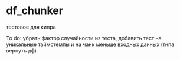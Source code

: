 # df_chunker
тестовое для кипра

To do:
убрать фактор случайности из теста, добавить тест на уникальные таймстемпы и на чанк меньше входных данных (типа вернуть дф)
